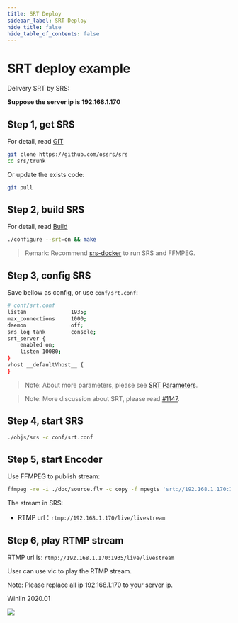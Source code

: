 ```yaml
---
title: SRT Deploy
sidebar_label: SRT Deploy
hide_title: false
hide_table_of_contents: false
---
```


# SRT deploy example

Delivery SRT by SRS:

**Suppose the server ip is 192.168.1.170**

## Step 1, get SRS

For detail, read [GIT](./git)

```bash
git clone https://github.com/ossrs/srs
cd srs/trunk
```

Or update the exists code:

```bash
git pull
```

## Step 2, build SRS

For detail, read [Build](./install)

```bash
./configure --srt=on && make
```

> Remark: Recommend [srs-docker](https://github.com/ossrs/srs/issues/1147#issuecomment-577951899) to run SRS and FFMPEG.

## Step 3, config SRS

Save bellow as config, or use `conf/srt.conf`:

```bash
# conf/srt.conf
listen              1935;
max_connections     1000;
daemon              off;
srs_log_tank        console;
srt_server {
    enabled on;
    listen 10080;
}
vhost __defaultVhost__ {
}
```

> Note: About more parameters, please see [SRT Parameters](./srt-params).

> Note: More discussion about SRT, please read [#1147](https://github.com/ossrs/srs/issues/1147#issuecomment-577469119).

## Step 4, start SRS

```bash
./objs/srs -c conf/srt.conf
```

## Step 5, start Encoder

Use FFMPEG to publish stream:

```bash
ffmpeg -re -i ./doc/source.flv -c copy -f mpegts 'srt://192.168.1.170:10080?streamid=#!::r=live/livestream,m=publish'
```

The stream in SRS:
* RTMP url：`rtmp://192.168.1.170/live/livestream`

## Step 6, play RTMP stream

RTMP url is: `rtmp://192.168.1.170:1935/live/livestream`

User can use vlc to play the RTMP stream.

Note: Please replace all ip 192.168.1.170 to your server ip.

Winlin 2020.01

![](https://ossrs.net/gif/v1/sls.gif?site=ossrs.io&path=/lts/doc/en/v4/sample-srt)


